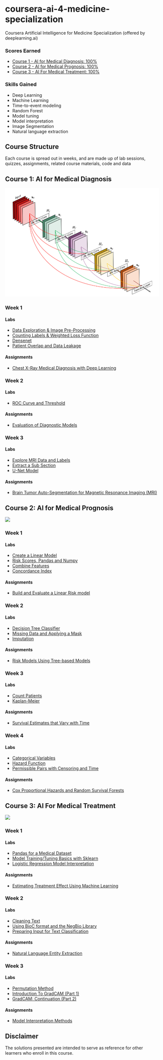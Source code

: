 # coursera-ai-4-medicine-specialization
Coursera Artificial Intelligence for Medicine Specialization (offered by deeplearning.ai)

### Scores Earned
- [Course 1 - AI for Medical Diagnosis: 100%](images/AI4MedicalDiagnosis.png)
- [Course 2 - AI for Medical Prognosis: 100%](images/AI4MedicalPrognosis.png)
- [Course 3 - AI For Medical Treatment: 100%](images/AI4MedicalTreatment.png)

### Skills Gained
- Deep Learning
- Machine Learning
- Time-to-event modeling
- Random Forest
- Model tuning
- Model interpretation
- Image Segmentation
- Natural language extraction

## Course Structure
Each course is spread out in weeks, and are made up of lab sessions, quizzes, assignments, related course materials, code and data

## Course 1: AI for Medical Diagnosis
![](C1-AI-for-medical-diagnosis/Week1/images/densenet.png)

### Week 1
#### Labs
- [Data Exploration & Image Pre-Processing](C1-AI-for-medical-diagnosis/Week1/C1_W1_Lab_1_data_exploration_and_image_preprocessing.ipynb)
- [Counting Labels & Weighted Loss Function](C1-AI-for-medical-diagnosis/Week1/C1_W1_Lab_2_counting_labels_and_weighted_loss_function.ipynb)
- [Densenet](C1-AI-for-medical-diagnosis/Week1/C1_W1_Lab_3_densenet.ipynb)
- [Patient Overlap and Data Leakage](C1-AI-for-medical-diagnosis/Week1/C1_W1_Lab_4_patient_overlap_and_data_leakage.ipynb)

#### Assignments
- [Chest X-Ray Medical Diagnosis with Deep Learning](C1-AI-for-medical-diagnosis/Week1/W1A1/C1_W1_Assignment.ipynb)

### Week 2
#### Labs
- [ROC Curve and Threshold](C1-AI-for-medical-diagnosis/Week2/C1_W2_Lab_1_roc_curve%20_and_threshold.ipynb)

#### Assignments
- [Evaluation of Diagnostic Models](C1-AI-for-medical-diagnosis/Week2/W2A1/C1_W2_Assignment.ipynb)

### Week 3
#### Labs
- [Explore MRI Data and Labels](C1-AI-for-medical-diagnosis/Week3/C1_W3_Lab_1_explore_mri_data_and_labels.ipynb)
- [Extract a Sub Section](C1-AI-for-medical-diagnosis/Week3/C1_W3_Lab_2_extract_a_sub_section.ipynb)
- [U-Net Model](C1-AI-for-medical-diagnosis/Week3/C1_W3_Lab_3_unet_model.ipynb)

#### Assignments
- [Brain Tumor Auto-Segmentation for Magnetic Resonance Imaging (MRI)](C1-AI-for-medical-diagnosis/Week3/W3A1/C1_W3_Assignment.ipynb)

## Course 2: AI for Medical Prognosis
![](C2-AI-for-medical-prognosis/Week4/W4A1/images/1-hot-encode.png)

### Week 1
#### Labs
- [Create a Linear Model](C2-AI-for-medical-prognosis/Week1/C2_W1_Lab_1_create_a_linear_model.ipynb)
- [Risk Scores, Pandas and Numpy](C2-AI-for-medical-prognosis/Week1/C2_W1_Lab_2_risk_scores_pandas_and_numpy.ipynb)
- [Combine Features](C2-AI-for-medical-prognosis/Week1/C2_W1_Lab_3_combine_features.ipynb)
- [Concordance Index](C2-AI-for-medical-prognosis/Week1/C2_W1_Lab_4_concordance_index.ipynb)
#### Assignments
- [Build and Evaluate a Linear Risk model](C2-AI-for-medical-prognosis/Week1/W1A1/C2_W1_Assignment.ipynb)

### Week 2
#### Labs
- [Decision Tree Classifier](C2-AI-for-medical-prognosis/Week2/C2_W2_Lab_1_decision_tree_classifier.ipynb)
- [Missing Data and Applying a Mask](C2-AI-for-medical-prognosis/Week2/C2_W2_Lab_2_missing_data_and_applying_a_mask.ipynb)
- [Imputation](C2-AI-for-medical-prognosis/Week2/C2_W2_Lab_3_imputation.ipynb)
#### Assignments
- [Risk Models Using Tree-based Models](C2-AI-for-medical-prognosis/Week2/W2A1/C2_W2_Assignment.ipynb)

### Week 3
#### Labs
- [Count Patients](C2-AI-for-medical-prognosis/Week3/C2_W3_Lab_1_counting_patients.ipynb)
- [Kaplan-Meier](C2-AI-for-medical-prognosis/Week3/C2_W3_Lab_2_kaplan_meier.ipynb)
#### Assignments
- [Survival Estimates that Vary with Time](C2-AI-for-medical-prognosis/Week3/W3A1/C2_W3_Assignment.ipynb)

### Week 4
#### Labs
- [Categorical Variables](C2-AI-for-medical-prognosis/Week4/C2_W4_Lab_1_categorical_variables.ipynb)
- [Hazard Function](C2-AI-for-medical-prognosis/Week4/C2_W4_Lab_2_hazard_function.ipynb)
- [Permissible Pairs with Censoring and Time](C2-AI-for-medical-prognosis/Week4/C2_W4_Lab_3_permissible_pairs_with_censoring_and_time.ipynb)
#### Assignments
- [Cox Proportional Hazards and Random Survival Forests](C2-AI-for-medical-prognosis/Week4/W4A1/C2_W4_Assignment.ipynb)

## Course 3: AI For Medical Treatment
![](C3-AI-for-medical-treatment/Week2/W2A1/images/example-report.png)

### Week 1
#### Labs
- [Pandas for a Medical Dataset](C3-AI-for-medical-treatment/Week1/C3_W1_Lab_1_pandas_for_a_medical_dataset.ipynb)
- [Model Training/Tuning Basics with Sklearn](C3-AI-for-medical-treatment/Week1/C3_W1_Lab_2_model_training_basics_with_sklearn.ipynb)
- [Logistic Regression Model Interpretation](C3-AI-for-medical-treatment/Week1/C3_W1_Lab_3_logistic_regression_model_interpretation.ipynb)
#### Assignments
- [Estimating Treatment Effect Using Machine Learning](C3-AI-for-medical-treatment/Week1/W1A1/C3_W1_Assignment.ipynb)

### Week 2
#### Labs
- [Cleaning Text](C3-AI-for-medical-treatment/Week2/C3_W2_Lab_1_cleaning_text.ipynb)
- [Using BioC format and the NegBio Library](C3-AI-for-medical-treatment/Week2/C3_W2_Lab_2_bioc_and_negbio.ipynb)
- [Preparing Input for Text Classification](C3-AI-for-medical-treatment/Week2/C3_W2_Lab_3_prep_input_for_text_classification.ipynb)
#### Assignments
- [Natural Language Entity Extraction](C3-AI-for-medical-treatment/Week2/W2A1/C3_W2_Assignment.ipynb)

### Week 3
#### Labs
- [Permutation Method](C3-AI-for-medical-treatment/Week3/C3_W3_Lab_1_permutation_method.ipynb)
- [Introduction To GradCAM (Part 1)](C3-AI-for-medical-treatment/Week3/C3_W3_Lab_2_intro_to_gradcam.ipynb)
- [GradCAM: Continuation (Part 2)](C3-AI-for-medical-treatment/Week3/C3_W3_Lab_3_gradcam_continuation.ipynb)
#### Assignments
- [Model Interpretation Methods](C3-AI-for-medical-treatment/Week3/W3A1/C3_W3_Assignment.ipynb)

## Disclaimer
The solutions presented are intended to serve as reference for other learners who enroll in this course.